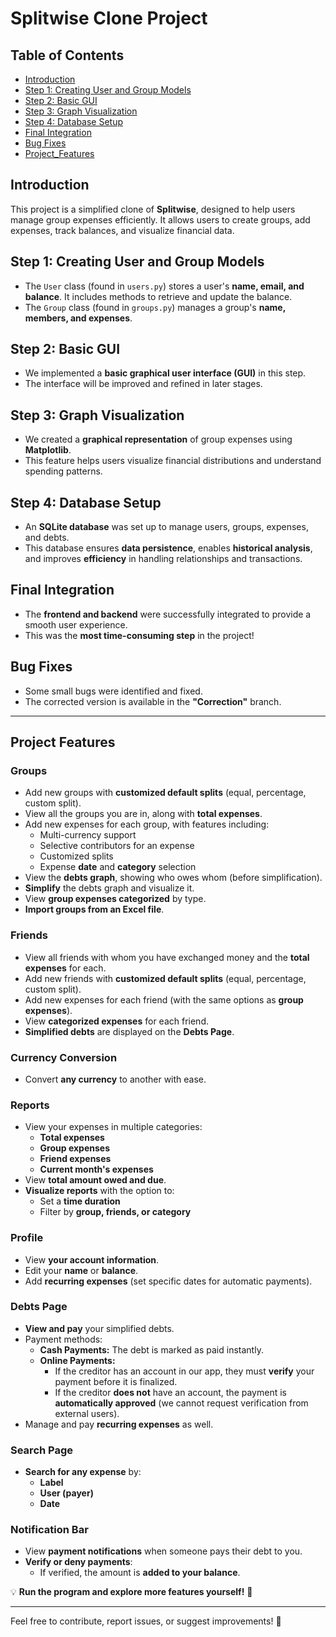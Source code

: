 # Splitwise Clone Project

## Table of Contents
- [Introduction](#introduction)
- [Step 1: Creating User and Group Models](#step-1-creating-user-and-group-models)
- [Step 2: Basic GUI](#step-2-basic-gui)
- [Step 3: Graph Visualization](#step-3-graph-visualization)
- [Step 4: Database Setup](#step-4-database-setup)
- [Final Integration](#final-integration)
- [Bug Fixes](#bug-fixes)
- [Project_Features](#project-features)

## Introduction
This project is a simplified clone of **Splitwise**, designed to help users manage group expenses efficiently. It allows users to create groups, add expenses, track balances, and visualize financial data.  

## Step 1: Creating User and Group Models
- The `User` class (found in `users.py`) stores a user's **name, email, and balance**. It includes methods to retrieve and update the balance.  
- The `Group` class (found in `groups.py`) manages a group's **name, members, and expenses**.  

## Step 2: Basic GUI
- We implemented a **basic graphical user interface (GUI)** in this step.  
- The interface will be improved and refined in later stages.  

## Step 3: Graph Visualization
- We created a **graphical representation** of group expenses using **Matplotlib**.  
- This feature helps users visualize financial distributions and understand spending patterns.  

## Step 4: Database Setup
- An **SQLite database** was set up to manage users, groups, expenses, and debts.  
- This database ensures **data persistence**, enables **historical analysis**, and improves **efficiency** in handling relationships and transactions.  

## Final Integration
- The **frontend and backend** were successfully integrated to provide a smooth user experience.  
- This was the **most time-consuming step** in the project!  

## Bug Fixes
- Some small bugs were identified and fixed.  
- The corrected version is available in the **"Correction"** branch.  

---
## Project Features

### Groups
- Add new groups with **customized default splits** (equal, percentage, custom split).  
- View all the groups you are in, along with **total expenses**.  
- Add new expenses for each group, with features including:  
  - Multi-currency support  
  - Selective contributors for an expense  
  - Customized splits  
  - Expense **date** and **category** selection  
- View the **debts graph**, showing who owes whom (before simplification).  
- **Simplify** the debts graph and visualize it.  
- View **group expenses categorized** by type.  
- **Import groups from an Excel file**.  

### Friends
- View all friends with whom you have exchanged money and the **total expenses** for each.  
- Add new friends with **customized default splits** (equal, percentage, custom split).  
- Add new expenses for each friend (with the same options as **group expenses**).  
- View **categorized expenses** for each friend.  
- **Simplified debts** are displayed on the **Debts Page**.  

### Currency Conversion
- Convert **any currency** to another with ease.  

### Reports
- View your expenses in multiple categories:  
  - **Total expenses**  
  - **Group expenses**  
  - **Friend expenses**  
  - **Current month's expenses**  
- View **total amount owed and due**.  
- **Visualize reports** with the option to:  
  - Set a **time duration**  
  - Filter by **group, friends, or category**  

### Profile
- View **your account information**.  
- Edit your **name** or **balance**.  
- Add **recurring expenses** (set specific dates for automatic payments).  

### Debts Page
- **View and pay** your simplified debts.  
- Payment methods:  
  - **Cash Payments:** The debt is marked as paid instantly.  
  - **Online Payments:**  
    - If the creditor has an account in our app, they must **verify** your payment before it is finalized.  
    - If the creditor **does not** have an account, the payment is **automatically approved** (we cannot request verification from external users).  
- Manage and pay **recurring expenses** as well.  

### Search Page
- **Search for any expense** by:  
  - **Label**  
  - **User (payer)**  
  - **Date**  

### Notification Bar
- View **payment notifications** when someone pays their debt to you.  
- **Verify or deny payments**:  
  - If verified, the amount is **added to your balance**.  


💡 **Run the program and explore more features yourself!** 🎉  



---

Feel free to contribute, report issues, or suggest improvements! 🚀
